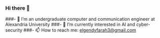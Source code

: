 ### Hi there 👋

###- 🔭 I’m an undergraduate computer and communication engineer at Alexandria University
###- 🌱 I’m currently interested in AI and cyber-security
###- 📫 How to reach me: elgendyfarah3@gmail.com

